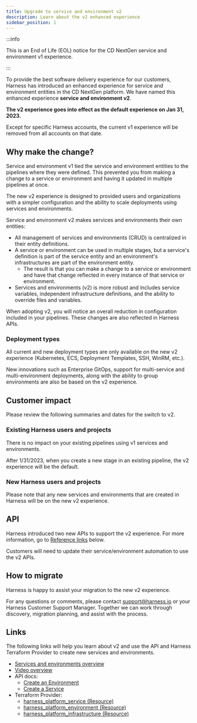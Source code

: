 ```yaml
---
title: Upgrade to service and environment v2
description: Learn about the v2 enhanced experience
sidebar_position: 1
---
```


:::info

This is an End of Life (EOL) notice for the CD NextGen service and environment v1 experience.

:::

To provide the best software delivery experience for our customers, Harness has introduced an enhanced experience for service and environment entities in the CD NextGen platform. We have named this enhanced experience **service and environment v2**.

**The v2 experience goes into effect as the default experience on Jan 31, 2023.**

Except for specific Harness accounts, the current v1 experience will be removed from all accounts on that date.

## Why make the change?

Service and environment v1 tied the service and environment entities to the pipelines where they were defined. This prevented you from making a change to a service or environment and having it updated in multiple pipelines at once.

The new v2 experience is designed to provided users and organizations with a simpler configuration and the ability to scale deployments using services and environments.

Service and environment v2 makes services and environments their own entities:

- All management of services and environments (CRUD) is centralized in their entity definitions.
- A service or environment can be used in multiple stages, but a service's definition is part of the service entity and an environment's infrastructures are part of the environment entity.
  - The result is that you can make a change to a service or environment and have that change reflected in every instance of that service or environment.
- Services and environments (v2) is more robust and includes service variables, independent infrastructure definitions, and the ability to override files and variables. 

When adopting v2, you will notice an overall reduction in configuration included in your pipelines. These changes are also reflected in Harness APIs.

### Deployment types

All current and new deployment types are only available on the new v2 experience (Kubernetes, ECS, Deployment Templates, SSH, WinRM, etc.). 

New innovations such as Enterprise GitOps, support for multi-service and multi-environment deployments, along with the ability to group environments are also be based on the v2 experience. 

## Customer impact

Please review the following summaries and dates for the switch to v2.

### Existing Harness users and projects

There is no impact on your existing pipelines using v1 services and environments. 

After 1/31/2023, when you create a new stage in an existing pipeline, the v2 experience will be the default. 

### New Harness users and projects

Please note that any new services and environments that are created in	Harness will be on the new v2 experience. 

## API

Harness introduced two new APIs to support the v2 experience. For more information, go to [Reference links](#reference-links) below.

Customers will need to update their service/environment automation to use the v2 APIs. 

## How to migrate

Harness is happy to assist your migration to the new v2 experience. 

For any questions or comments, please contact [support@harness.io](support@harness.io) or your Harness Customer Support Manager. Together we can work through discovery, migration planning, and assist with the process.

## Links

The following links will help you learn about v2 and use the API and Harness Terraform Provider to create new services and environments.

- [Services and environments overview](../cd-concepts/services-and-environments-overview.md)
- [Video overview](https://youtu.be/02RIvOGd0zg) 
- API docs:
  - [Create an Environment](https://apidocs.harness.io/tag/Environments#operation/createEnvironmentV2)
  - [Create a Service](https://apidocs.harness.io/tag/Services/#operation/createServiceV2)
- Terraform Provider:
  - [harness_platform_service (Resource)](https://registry.terraform.io/providers/harness/harness/latest/docs/resources/platform_service)
  - [harness_platform_environment (Resource)](https://registry.terraform.io/providers/harness/harness/latest/docs/resources/platform_environment)
  - [harness_platform_infrastructure (Resource)](https://registry.terraform.io/providers/harness/harness/latest/docs/resources/platform_infrastructure)



